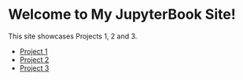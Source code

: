 # Welcome to My JupyterBook Site!

This site showcases Projects 1, 2 and 3.

- [Project 1](project_1.md)
- [Project 2](project_2.md)
- [Project 3](project_3.md)